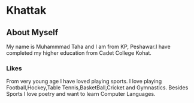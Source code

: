 # Khattak
## About Myself
 My name is Muhammmad Taha and I am from KP, Peshawar.I have completed my higher education from Cadet College Kohat.
 ### Likes
 From very young age I have loved playing sports. I love playing Football,Hockey,Table Tennis,BasketBall,Cricket and Gymnastics.
Besides Sports I love poetry and want to learn Computer Languages.
